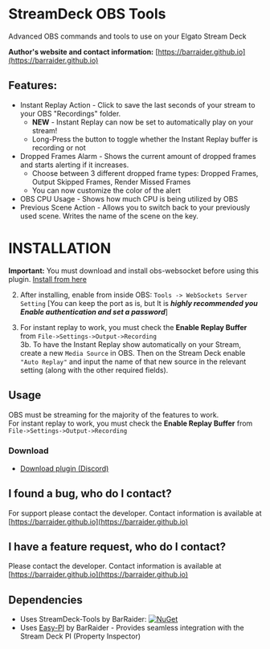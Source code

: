 # StreamDeck OBS Tools
 Advanced OBS commands and tools to use on your Elgato Stream Deck

**Author's website and contact information:** [https://barraider.github.io](https://barraider.github.io)

## Features:
- Instant Replay Action - Click to save the last seconds of your stream to your OBS "Recordings" folder.
  - **NEW** - Instant Replay can now be set to automatically play on your stream!
  - Long-Press the button to toggle whether the Instant Replay buffer is recording or not
- Dropped Frames Alarm - Shows the current amount of dropped frames and starts alerting if it increases.
  - Choose between 3 different dropped frame types: Dropped Frames, Output Skipped Frames, Render Missed Frames
  - You can now customize the color of the alert
- OBS CPU Usage - Shows how much CPU is being utilized by OBS
- Previous Scene Action - Allows you to switch back to your previously used scene. Writes the name of the scene on the key.

# INSTALLATION
**Important:** You must download and install obs-websocket before using this plugin. [Install from here]( https://github.com/Palakis/obs-websocket/releases/download/4.6.1/obs-websocket-4.6.1-Windows-Installer.exe)  

2. After installing, enable from inside OBS: `Tools -> WebSockets Server Setting`
[You can keep the port as is, but It is ***highly recommended you Enable authentication and set a password***]  

3. For instant replay to work, you must check the **Enable Replay Buffer** from `File->Settings->Output->Recording`  
3b. To have the Instant Replay show automatically on your Stream, create a new `Media Source` in OBS. Then on the Stream Deck enable `"Auto Replay"` and input the name of that new source in the relevant setting (along with the other required fields).

## Usage
OBS must be streaming for the majority of the features to work.  
For instant replay to work, you must check the **Enable Replay Buffer** from `File->Settings->Output->Recording`

### Download

* [Download plugin (Discord)](https://discord.gg/sHsKXhM)

## I found a bug, who do I contact?
For support please contact the developer. Contact information is available at [https://barraider.github.io](https://barraider.github.io)

## I have a feature request, who do I contact?
Please contact the developer. Contact information is available at [https://barraider.github.io](https://barraider.github.io)

## Dependencies
* Uses StreamDeck-Tools by BarRaider: [![NuGet](https://img.shields.io/nuget/v/streamdeck-tools.svg?style=flat)](https://www.nuget.org/packages/streamdeck-tools)
* Uses [Easy-PI](https://github.com/BarRaider/streamdeck-easypi) by BarRaider - Provides seamless integration with the Stream Deck PI (Property Inspector) 